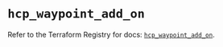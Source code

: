 # `hcp_waypoint_add_on`

Refer to the Terraform Registry for docs: [`hcp_waypoint_add_on`](https://registry.terraform.io/providers/hashicorp/hcp/0.87.1/docs/resources/waypoint_add_on).
